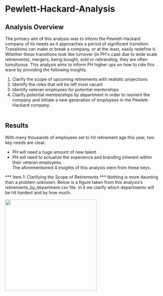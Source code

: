 # Pewlett-Hackard-Analysis
## Analysis Overview ##
The primary aim of this analysis was to inform the Pewlett-Hackard company of its needs as it approaches a period of significant transition. Transitions can make or break a company, or at the least, easily redefine it. Whether these transitions look like turnover (in PH's case due to wide scale retirements), mergers, being bought, sold or rebranding, they are often tumultuous. This analysis aims to inform PH higher ups on how to ride this wave by providing the following insights.
1. Clarify the scope of upcoming retirements with realistic projections
2. Identify the roles that will be left most vacant
3. Identify veteran employees for potential mentorships 
4. Clarify potential memberships by department in order to reorient the company and initiate a new generation of employees in the Pewlett-Hackard company. <br /> <br />
## Results ##
With many thousands of employees set to hit retirement age this year, two key needs are clear: 
* PH will need a huge amount of new talent
* PH will need to actualize the experience and branding inherent within their veteran employees. <br />
The aforementioned 4 insights of this analysis stem from these keys. 

*** Item 1: Clarifying the Scope of Retirements ***
Nothing is more daunting than a problem unknown. Below is a figure taken from this analysis’s retirements_by_department.csv file. In it we clarify which departments will be hit hardest and by how much. <br />
<p float="left">
  <img src="ata/retirements_by_department.png" width="300" />
</p> 
